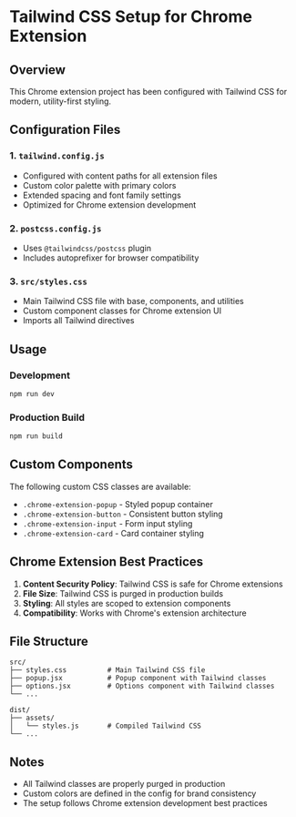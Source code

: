 # Tailwind CSS Setup for Chrome Extension

## Overview
This Chrome extension project has been configured with Tailwind CSS for modern, utility-first styling.

## Configuration Files

### 1. `tailwind.config.js`
- Configured with content paths for all extension files
- Custom color palette with primary colors
- Extended spacing and font family settings
- Optimized for Chrome extension development

### 2. `postcss.config.js`
- Uses `@tailwindcss/postcss` plugin
- Includes autoprefixer for browser compatibility

### 3. `src/styles.css`
- Main Tailwind CSS file with base, components, and utilities
- Custom component classes for Chrome extension UI
- Imports all Tailwind directives

## Usage

### Development
```bash
npm run dev
```

### Production Build
```bash
npm run build
```

## Custom Components

The following custom CSS classes are available:

- `.chrome-extension-popup` - Styled popup container
- `.chrome-extension-button` - Consistent button styling
- `.chrome-extension-input` - Form input styling
- `.chrome-extension-card` - Card container styling

## Chrome Extension Best Practices

1. **Content Security Policy**: Tailwind CSS is safe for Chrome extensions
2. **File Size**: Tailwind CSS is purged in production builds
3. **Styling**: All styles are scoped to extension components
4. **Compatibility**: Works with Chrome's extension architecture

## File Structure

```
src/
├── styles.css          # Main Tailwind CSS file
├── popup.jsx           # Popup component with Tailwind classes
├── options.jsx         # Options component with Tailwind classes
└── ...

dist/
├── assets/
│   └── styles.js       # Compiled Tailwind CSS
└── ...
```

## Notes

- All Tailwind classes are properly purged in production
- Custom colors are defined in the config for brand consistency
- The setup follows Chrome extension development best practices
